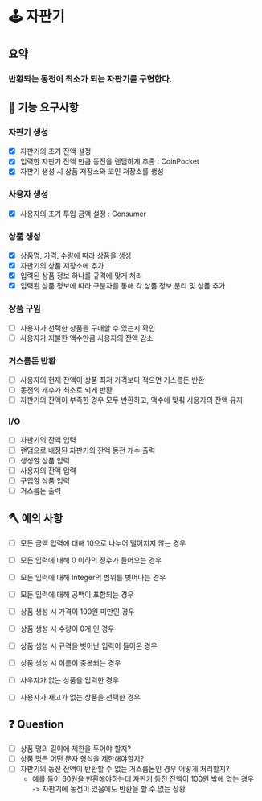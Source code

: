 # 🕹 자판기
## 요약
### 반환되는 동전이 최소가 되는 자판기를 구현한다.

## 🚀 기능 요구사항

### 자판기 생성
- [x] 자판기의 초기 잔액 설정
- [x] 입력한 자판기 잔액 만큼 동전을 랜덤하게 추출 : CoinPocket
- [x] 자판기 생성 시 상품 저장소와 코인 저장소를 생성

### 사용자 생성
- [x] 사용자의 초기 투입 금액 설정 : Consumer

### 상품 생성
- [x] 상품명, 가격, 수량에 따라 상품을 생성
- [x] 자판기의 상품 저장소에 추가
- [x] 입력된 상품 정보 하나를 규격에 맞게 처리
- [x] 입력된 상품 정보에 따라 구분자를 통해 각 상품 정보 분리 및 상품 추가

### 상품 구입
- [ ] 사용자가 선택한 상품을 구매할 수 있는지 확인
- [ ] 사용자가 지불한 액수만큼 사용자의 잔액 감소

### 거스름돈 반환
- [ ] 사용자의 현재 잔액이 상품 최저 가격보다 적으면 거스름돈 반환
- [ ] 동전의 개수가 최소로 되게 반환
- [ ] 자판기의 잔액이 부족한 경우 모두 반환하고, 액수에 맞춰 사용자의 잔액 유지

### I/O
- [ ] 자판기의 잔액 입력
- [ ] 랜덤으로 배정된 자판기의 잔액 동전 개수 출력
- [ ] 생성할 상품 입력
- [ ] 사용자의 잔액 입력
- [ ] 구입할 상품 입력
- [ ] 거스름돈 출력

## 🪓 예외 사항
- [ ] 모든 금액 입력에 대해 10으로 나누어 떨어지지 않는 경우
- [ ] 모든 입력에 대해 0 이하의 정수가 들어오는 경우
- [ ] 모든 입력에 대해 Integer의 범위를 벗어나는 경우
- [ ] 모든 입력에 대해 공백이 포함되는 경우
- [ ] 상품 생성 시 가격이 100원 미만인 경우
- [ ] 상품 생성 시 수량이 0개 인 경우
- [ ] 상품 생성 시 규격을 벗어난 입력이 들어온 경우
- [ ] 상품 생성 시 이름이 중복되는 경우
- [ ] 사우자가 없는 상품을 입력한 경우
- [ ] 사용자가 재고가 없는 상품을 선택한 경우


## ❓ Question
- [ ] 상품 명의 길이에 제한을 두어야 할지?
- [ ] 상품 명은 어떤 문자 형식을 제한해야할지?
- [ ] 자판기의 동전 잔액이 반환할 수 없는 거스름돈인 경우 어떻게 처리할지?
  - 예를 들어 60원을 반환해야하는데 자판기 동전 잔액이 100원 밖에 없는 경우   
  -> 자판기에 동전이 있음에도 반환을 할 수 없는 상황